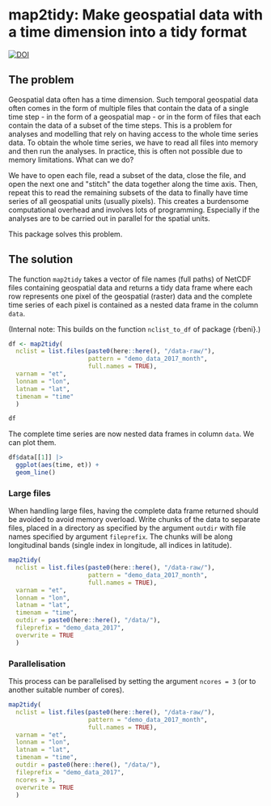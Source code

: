 # map2tidy: Make geospatial data with a time dimension into a tidy format
[![DOI](https://zenodo.org/badge/DOI/10.5281/zenodo.13347918.svg)](https://doi.org/10.5281/zenodo.13347918)

## The problem

Geospatial data often has a time dimension. Such temporal geospatial data often comes in the form of multiple files that contain the data of a single time step - in the form of a geospatial map - or in the form of files that each contain the data of a subset of the time steps. This is a problem for analyses and modelling that rely on having access to the whole time series data. To obtain the whole time series, we have to read all files into memory and then run the analyses. In practice, this is often not possible due to memory limitations. What can we do? 

We have to open each file, read a subset of the data, close the file, and open the next one and "stitch" the data together along the time axis. Then, repeat this to read the remaining subsets of the data to finally have time series of all geospatial units (usually pixels). This creates a burdensome computational overhead and involves lots of programming. Especially if the analyses are to be carried out in parallel for the spatial units.

This package solves this problem.

## The solution

The function `map2tidy` takes a vector of file names (full paths) of NetCDF files containing geospatial data and returns a tidy data frame where each row represents one pixel of the geospatial (raster) data and the complete time series of each pixel is contained as a nested data frame in the column `data`.

(Internal note: This builds on the function `nclist_to_df` of package {rbeni}.)

```r
df <- map2tidy(
  nclist = list.files(paste0(here::here(), "/data-raw/"), 
                      pattern = "demo_data_2017_month",
                      full.names = TRUE), 
  varnam = "et",
  lonnam = "lon", 
  latnam = "lat", 
  timenam = "time"
  )

df
```

The complete time series are now nested data frames in column `data`. We can plot them.
```r
df$data[[1]] |> 
  ggplot(aes(time, et)) +
  geom_line()
```

### Large files

When handling large files, having the complete data frame returned should be avoided to avoid memory overload. Write chunks of the data to separate files, placed in a directory as specified by the argument `outdir` with file names specified by argument `fileprefix`. The chunks will be along longitudinal bands (single index in longitude, all indices in latitude).
```r
map2tidy(
  nclist = list.files(paste0(here::here(), "/data-raw/"), 
                      pattern = "demo_data_2017_month",
                      full.names = TRUE), 
  varnam = "et",
  lonnam = "lon", 
  latnam = "lat", 
  timenam = "time", 
  outdir = paste0(here::here(), "/data/"), 
  fileprefix = "demo_data_2017", 
  overwrite = TRUE
  )
```

### Parallelisation

This process can be parallelised by setting the argument `ncores = 3` (or to another suitable number of cores).
```r
map2tidy(
  nclist = list.files(paste0(here::here(), "/data-raw/"), 
                      pattern = "demo_data_2017_month",
                      full.names = TRUE), 
  varnam = "et",
  lonnam = "lon", 
  latnam = "lat", 
  timenam = "time", 
  outdir = paste0(here::here(), "/data/"), 
  fileprefix = "demo_data_2017", 
  ncores = 3,
  overwrite = TRUE
  )
```

